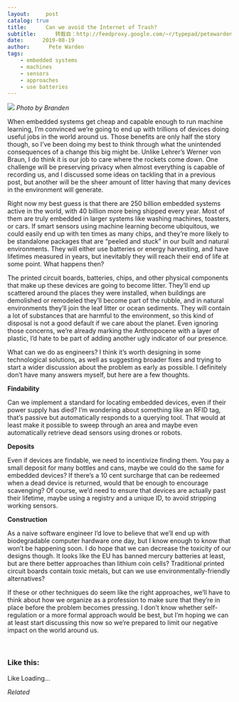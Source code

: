 ```yaml
---
layout:     post
catalog: true
title:      Can we avoid the Internet of Trash?
subtitle:      转载自：http://feedproxy.google.com/~r/typepad/petewarden/~3/8CnT-S0nMn8/
date:      2019-08-19
author:      Pete Warden
tags:
    - embedded systems
    - machines
    - sensors
    - approaches
    - use batteries
---
```


*![](https://petewarden.files.wordpress.com/2019/08/computer_trash.png?w=550)
Photo by Branden*

When embedded systems get cheap and capable enough to run machine learning, I’m convinced we’re going to end up with trillions of devices doing useful jobs in the world around us. Those benefits are only half the story though, so I’ve been doing my best to think through what the unintended consequences of a change this big might be. Unlike Lehrer’s Werner von Braun, I do think it is our job to care where the rockets come down. One challenge will be preserving privacy when almost everything is capable of recording us, and I discussed some ideas on tackling that in a previous post, but another will be the sheer amount of litter having that many devices in the environment will generate.

Right now my best guess is that there are 250 billion embedded systems active in the world, with 40 billion more being shipped every year. Most of them are truly embedded in larger systems like washing machines, toasters, or cars. If smart sensors using machine learning become ubiquitous, we could easily end up with ten times as many chips, and they’re more likely to be standalone packages that are “peeled and stuck” in our built and natural environments. They will either use batteries or energy harvesting, and have lifetimes measured in years, but inevitably they will reach their end of life at some point. What happens then?

The printed circuit boards, batteries, chips, and other physical components that make up these devices are going to become litter. They’ll end up scattered around the places they were installed, when buildings are demolished or remodeled they’ll become part of the rubble, and in natural environments they’ll join the leaf litter or ocean sediments. They will contain a lot of substances that are harmful to the environment, so this kind of disposal is not a good default if we care about the planet. Even ignoring those concerns, we’re already marking the Anthropocene with a layer of plastic, I’d hate to be part of adding another ugly indicator of our presence.

What can we do as engineers? I think it’s worth designing in some technological solutions, as well as suggesting broader fixes and trying to start a wider discussion about the problem as early as possible. I definitely don’t have many answers myself, but here are a few thoughts.

**Findability**

Can we implement a standard for locating embedded devices, even if their power supply has died? I’m wondering about something like an RFID tag, that’s passive but automatically responds to a querying tool. That would at least make it possible to sweep through an area and maybe even automatically retrieve dead sensors using drones or robots.

**Deposits**

Even if devices are findable, we need to incentivize finding them. You pay a small deposit for many bottles and cans, maybe we could do the same for embedded devices? If there’s a 10 cent surcharge that can be redeemed when a dead device is returned, would that be enough to encourage scavenging? Of course, we’d need to ensure that devices are actually past their lifetime, maybe using a registry and a unique ID, to avoid stripping working sensors.

**Construction**

As a naive software engineer I’d love to believe that we’ll end up with biodegradable computer hardware one day, but I know enough to know that won’t be happening soon. I do hope that we can decrease the toxicity of our designs though. It looks like the EU has banned mercury batteries at least, but are there better approaches than lithium coin cells? Traditional printed circuit boards contain toxic metals, but can we use environmentally-friendly alternatives?

If these or other techniques do seem like the right approaches, we’ll have to think about how we organize as a profession to make sure that they’re in place before the problem becomes pressing. I don’t know whether self-regulation or a more formal approach would be best, but I’m hoping we can at least start discussing this now so we’re prepared to limit our negative impact on the world around us.

 

### Like this:

Like Loading...


*Related*

